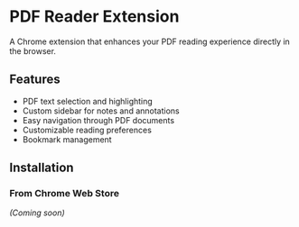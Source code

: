 # PDF Reader Extension

A Chrome extension that enhances your PDF reading experience directly in the browser.

## Features

- PDF text selection and highlighting
- Custom sidebar for notes and annotations
- Easy navigation through PDF documents
- Customizable reading preferences
- Bookmark management

## Installation

### From Chrome Web Store
*(Coming soon)*
